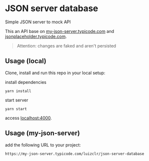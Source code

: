 # JSON server database

Simple JSON server to mock API

This an API base on [my-json-server.typicode.com](https://my-json-server.typicode.com/) and [jsonplaceholder.typicode.com](https://jsonplaceholder.typicode.com/).

> Attention: changes are faked and aren't persisted

## Usage (local)

Clone, install and run this repo in your local setup:

install dependencies

```
yarn install
```

start server

```
yarn start
```

access [localhost:4000](http://localhost:4000).

## Usage (my-json-server)

add the following URL to your project:

```
https://my-json-server.typicode.com/luizclr/json-server-database
```
